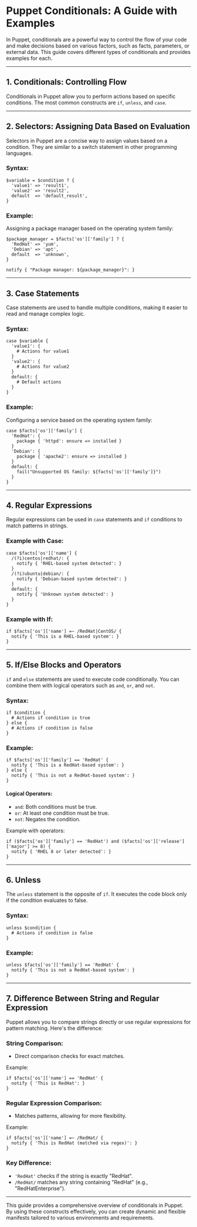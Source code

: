 # Puppet Conditionals: A Guide with Examples

In Puppet, conditionals are a powerful way to control the flow of your code and make decisions based on various factors, such as facts, parameters, or external data. This guide covers different types of conditionals and provides examples for each.

---

## 1. **Conditionals: Controlling Flow**

Conditionals in Puppet allow you to perform actions based on specific conditions. The most common constructs are `if`, `unless`, and `case`.

---

## 2. **Selectors: Assigning Data Based on Evaluation**

Selectors in Puppet are a concise way to assign values based on a condition. They are similar to a switch statement in other programming languages.

### Syntax:

```puppet
$variable = $condition ? {
  'value1' => 'result1',
  'value2' => 'result2',
  default  => 'default_result',
}
```

### Example:

Assigning a package manager based on the operating system family:

```puppet
$package_manager = $facts['os']['family'] ? {
  'RedHat' => 'yum',
  'Debian' => 'apt',
  default  => 'unknown',
}

notify { "Package manager: ${package_manager}": }
```

---

## 3. **Case Statements**

Case statements are used to handle multiple conditions, making it easier to read and manage complex logic.

### Syntax:

```puppet
case $variable {
  'value1': {
    # Actions for value1
  }
  'value2': {
    # Actions for value2
  }
  default: {
    # Default actions
  }
}
```

### Example:

Configuring a service based on the operating system family:

```puppet
case $facts['os']['family'] {
  'RedHat': {
    package { 'httpd': ensure => installed }
  }
  'Debian': {
    package { 'apache2': ensure => installed }
  }
  default: {
    fail("Unsupported OS family: ${facts['os']['family']}")
  }
}
```

---

## 4. **Regular Expressions**

Regular expressions can be used in `case` statements and `if` conditions to match patterns in strings.

### Example with Case:

```puppet
case $facts['os']['name'] {
  /(?i)centos|redhat/: {
    notify { 'RHEL-based system detected': }
  }
  /(?i)ubuntu|debian/: {
    notify { 'Debian-based system detected': }
  }
  default: {
    notify { 'Unknown system detected': }
  }
}
```

### Example with If:

```puppet
if $facts['os']['name'] =~ /RedHat|CentOS/ {
  notify { 'This is a RHEL-based system': }
}
```

---

## 5. **If/Else Blocks and Operators**

`if` and `else` statements are used to execute code conditionally. You can combine them with logical operators such as `and`, `or`, and `not`.

### Syntax:

```puppet
if $condition {
  # Actions if condition is true
} else {
  # Actions if condition is false
}
```

### Example:

```puppet
if $facts['os']['family'] == 'RedHat' {
  notify { 'This is a RedHat-based system': }
} else {
  notify { 'This is not a RedHat-based system': }
}
```

#### Logical Operators:

- `and`: Both conditions must be true.
- `or`: At least one condition must be true.
- `not`: Negates the condition.

Example with operators:

```puppet
if ($facts['os']['family'] == 'RedHat') and ($facts['os']['release']['major'] >= 8) {
  notify { 'RHEL 8 or later detected': }
}
```

---

## 6. **Unless**

The `unless` statement is the opposite of `if`. It executes the code block only if the condition evaluates to false.

### Syntax:

```puppet
unless $condition {
  # Actions if condition is false
}
```

### Example:

```puppet
unless $facts['os']['family'] == 'RedHat' {
  notify { 'This is not a RedHat-based system': }
}
```

---

## 7. **Difference Between String and Regular Expression**

Puppet allows you to compare strings directly or use regular expressions for pattern matching. Here's the difference:

### String Comparison:

- Direct comparison checks for exact matches.

Example:

```puppet
if $facts['os']['name'] == 'RedHat' {
  notify { 'This is RedHat': }
}
```

### Regular Expression Comparison:

- Matches patterns, allowing for more flexibility.

Example:

```puppet
if $facts['os']['name'] =~ /RedHat/ {
  notify { 'This is RedHat (matched via regex)': }
}
```

### Key Difference:

- `'RedHat'` checks if the string is exactly "RedHat".
- `/RedHat/` matches any string containing "RedHat" (e.g., "RedHatEnterprise").

---

This guide provides a comprehensive overview of conditionals in Puppet. By using these constructs effectively, you can create dynamic and flexible manifests tailored to various environments and requirements.